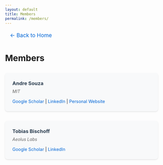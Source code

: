 ```yaml
---
layout: default
title: Members
permalink: /members/
---
```


<div class="back-button">
  <a href="/">← Back to Home</a>
</div>

# Members

<div class="members-grid">
  <div class="member-card">
    <h3>Andre Souza</h3>
    <p class="affiliation">MIT</p>
    <div class="member-links">
      <a href="https://scholar.google.com/citations?user=FoK_ufEAAAAJ&hl=en" target="_blank" rel="noopener noreferrer">Google Scholar</a> |
      <a href="https://www.linkedin.com/in/andre-souza-8363144b" target="_blank" rel="noopener noreferrer">LinkedIn</a> |
      <a href="https://sandreza.github.io/" target="_blank" rel="noopener noreferrer">Personal Website</a>
    </div>
  </div>

  <div class="member-card">
    <h3>Tobias Bischoff</h3>
    <p class="affiliation">Aeolus Labs</p>
    <div class="member-links">
      <a href="https://scholar.google.com/citations?user=90o1ec0AAAAJ&hl=en&oi=sra" target="_blank" rel="noopener noreferrer">Google Scholar</a> |
      <a href="https://www.linkedin.com/in/bischtob/" target="_blank" rel="noopener noreferrer">LinkedIn</a>
    </div>
  </div>
</div>

<style>
.back-button {
  margin-bottom: 2rem;
}

.back-button a {
  color: #0366d6;
  text-decoration: none;
  font-size: 1.1rem;
  display: inline-block;
  padding: 0.5rem 1rem;
  border-radius: 4px;
  transition: background-color 0.2s ease;
}

.back-button a:hover {
  background-color: #f0f0f0;
  text-decoration: none;
}

.members-grid {
  display: grid;
  grid-template-columns: repeat(auto-fit, minmax(300px, 1fr));
  gap: 2rem;
  margin: 2rem 0;
}

.member-card {
  background: #f8f9fa;
  border-radius: 8px;
  padding: 1.5rem;
  box-shadow: 0 2px 4px rgba(0,0,0,0.1);
  transition: transform 0.2s ease;
}

.member-card:hover {
  transform: translateY(-2px);
}

.member-card h3 {
  margin: 0 0 0.5rem 0;
  color: #2c3e50;
}

.affiliation {
  color: #666;
  margin: 0 0 1rem 0;
  font-style: italic;
}

.member-links {
  font-size: 0.9rem;
}

.member-links a {
  color: #0366d6;
  text-decoration: none;
}

.member-links a:hover {
  text-decoration: underline;
}
</style> 